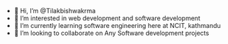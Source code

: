 - 👋 Hi, I’m @Tilakbishwakrma
- 👀 I’m interested in web development and software development 
- 🌱 I’m currently learning software engineering here at NCIT, kathmandu
- 💞️ I’m looking to collaborate on Any Software development projects
  

<!---
Tilakbishwakrma/Tilakbishwakrma is a ✨ special ✨ repository because its `README.md` (this file) appears on your GitHub profile.
You can click the Preview link to take a look at your changes.
--->
